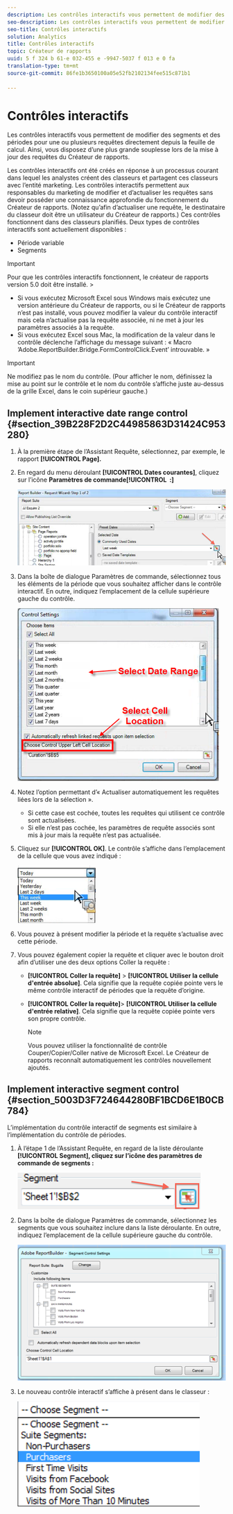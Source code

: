 ```yaml
---
description: Les contrôles interactifs vous permettent de modifier des segments et des périodes pour une ou plusieurs requêtes directement depuis la feuille de calcul. Ainsi, vous disposez d’une plus grande souplesse lors de la mise à jour des requêtes du Créateur de rapports.
seo-description: Les contrôles interactifs vous permettent de modifier des segments et des périodes pour une ou plusieurs requêtes directement depuis la feuille de calcul. Ainsi, vous disposez d’une plus grande souplesse lors de la mise à jour des requêtes du Créateur de rapports.
seo-title: Contrôles interactifs
solution: Analytics
title: Contrôles interactifs
topic: Créateur de rapports
uuid: 5 f 324 b 61-e 032-455 e -9947-5037 f 013 e 0 fa
translation-type: tm+mt
source-git-commit: 86fe1b3650100a05e52fb2102134fee515c871b1

---
```



# Contrôles interactifs

Les contrôles interactifs vous permettent de modifier des segments et des périodes pour une ou plusieurs requêtes directement depuis la feuille de calcul. Ainsi, vous disposez d’une plus grande souplesse lors de la mise à jour des requêtes du Créateur de rapports.

Les contrôles interactifs ont été créés en réponse à un processus courant dans lequel les analystes créent des classeurs et partagent ces classeurs avec l’entité marketing. Les contrôles interactifs permettent aux responsables du marketing de modifier et d’actualiser les requêtes sans devoir posséder une connaissance approfondie du fonctionnement du Créateur de rapports. (Notez qu’afin d’actualiser une requête, le destinataire du classeur doit être un utilisateur du Créateur de rapports.) Ces contrôles fonctionnent dans des classeurs planifiés. Deux types de contrôles interactifs sont actuellement disponibles :

* Période variable
* Segments

>[!IMPORTANT]
>
>Pour que les contrôles interactifs fonctionnent, le créateur de rapports version 5.0 doit être installé. &gt;
>* Si vous exécutez Microsoft Excel sous Windows mais exécutez une version antérieure du Créateur de rapports, ou si le Créateur de rapports n’est pas installé, vous pouvez modifier la valeur du contrôle interactif mais cela n’actualise pas la requête associée, ni ne met à jour les paramètres associés à la requête.
>* Si vous exécutez Excel sous Mac, la modification de la valeur dans le contrôle déclenche l’affichage du message suivant : « Macro ’Adobe.ReportBuilder.Bridge.FormControlClick.Event’ introuvable. »
>



>[!IMPORTANT]
>
>Ne modifiez pas le nom du contrôle. (Pour afficher le nom, définissez la mise au point sur le contrôle et le nom du contrôle s’affiche juste au-dessus de la grille Excel, dans le coin supérieur gauche.)

## Implement interactive date range control {#section_39B228F2D2C44985863D31424C953280}

1. À la première étape de l’Assistant Requête, sélectionnez, par exemple, le rapport **[!UICONTROL Page].**
1. En regard du menu déroulant **[!UICONTROL Dates courantes]**, cliquez sur l’icône **Paramètres de commande[!UICONTROL  :]**

   ![](assets/date_range_control.png)

1. Dans la boîte de dialogue Paramètres de commande, sélectionnez tous les éléments de la période que vous souhaitez afficher dans le contrôle interactif. En outre, indiquez l’emplacement de la cellule supérieure gauche du contrôle.

   ![](assets/control_settings.png)

1. Notez l’option permettant d’« Actualiser automatiquement les requêtes liées lors de la sélection ».

   * Si cette case est cochée, toutes les requêtes qui utilisent ce contrôle sont actualisées.
   * Si elle n’est pas cochée, les paramètres de requête associés sont mis à jour mais la requête n’est pas actualisée.

1. Cliquez sur **[!UICONTROL OK]**. Le contrôle s’affiche dans l’emplacement de la cellule que vous avez indiqué :

   ![](assets/date_range_control_interactive.png)

1. Vous pouvez à présent modifier la période et la requête s’actualise avec cette période.
1. Vous pouvez également copier la requête et cliquer avec le bouton droit afin d’utiliser une des deux options Coller la requête :

   * **[!UICONTROL Coller la requête]** &gt; **[!UICONTROL Utiliser la cellule d'entrée absolue]**. Cela signifie que la requête copiée pointe vers le même contrôle interactif de périodes que la requête d’origine.

   * **[!UICONTROL Coller la requête]**&gt; **[!UICONTROL Utiliser la cellule d'entrée relative]**. Cela signifie que la requête copiée pointe vers son propre contrôle.

      >[!NOTE]
      >
      >Vous pouvez utiliser la fonctionnalité de contrôle Couper/Copier/Coller native de Microsoft Excel. Le Créateur de rapports reconnaît automatiquement les contrôles nouvellement ajoutés.

## Implement interactive segment control {#section_5003D3F724644280BF1BCD6E1B0CB784}

L’implémentation du contrôle interactif de segments est similaire à l’implémentation du contrôle de périodes.

1. À l’étape 1 de l’Assistant Requête, en regard de la liste déroulante **[!UICONTROL Segment], cliquez sur l’icône des paramètres de commande de segments :**

   ![](assets/segment_interactive_1.png)

1. Dans la boîte de dialogue Paramètres de commande, sélectionnez les segments que vous souhaitez inclure dans la liste déroulante. En outre, indiquez l’emplacement de la cellule supérieure gauche du contrôle.

   ![](assets/segment_drop_down_properties.png)

1. Le nouveau contrôle interactif s’affiche à présent dans le classeur :

   ![](assets/segment_interactive_3.png)


